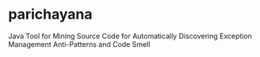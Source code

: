 parichayana
===========

Java Tool for Mining Source Code for Automatically Discovering Exception Management Anti-Patterns and Code Smell
